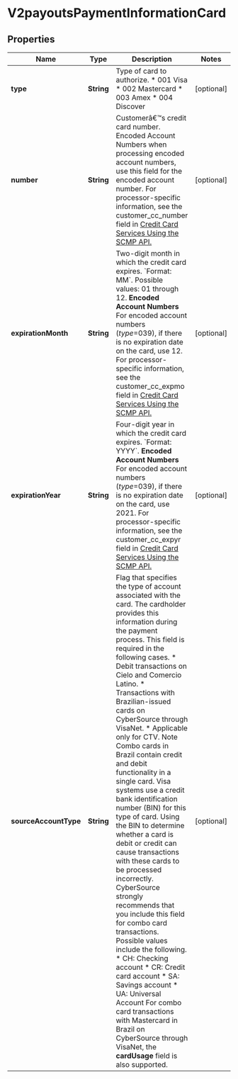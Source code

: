 
# V2payoutsPaymentInformationCard

## Properties
Name | Type | Description | Notes
------------ | ------------- | ------------- | -------------
**type** | **String** | Type of card to authorize. * 001 Visa * 002 Mastercard * 003 Amex * 004 Discover  |  [optional]
**number** | **String** | Customerâ€™s credit card number. Encoded Account Numbers when processing encoded account numbers, use this field for the encoded account number.  For processor-specific information, see the customer_cc_number field in [Credit Card Services Using the SCMP API.](http://apps.cybersource.com/library/documentation/dev_guides/CC_Svcs_SCMP_API/html)  |  [optional]
**expirationMonth** | **String** | Two-digit month in which the credit card expires. &#x60;Format: MM&#x60;. Possible values: 01 through 12.  **Encoded Account Numbers**  For encoded account numbers (_type_&#x3D;039), if there is no expiration date on the card, use 12.  For processor-specific information, see the customer_cc_expmo field in [Credit Card Services Using the SCMP API.](http://apps.cybersource.com/library/documentation/dev_guides/CC_Svcs_SCMP_API/html)  |  [optional]
**expirationYear** | **String** | Four-digit year in which the credit card expires. &#x60;Format: YYYY&#x60;.  **Encoded Account Numbers**  For encoded account numbers (_type_&#x3D;039), if there is no expiration date on the card, use 2021.  For processor-specific information, see the customer_cc_expyr field in [Credit Card Services Using the SCMP API.](http://apps.cybersource.com/library/documentation/dev_guides/CC_Svcs_SCMP_API/html)  |  [optional]
**sourceAccountType** | **String** | Flag that specifies the type of account associated with the card. The cardholder provides this information during the payment process. This field is required in the following cases.   * Debit transactions on Cielo and Comercio Latino.   * Transactions with Brazilian-issued cards on CyberSource through VisaNet.   * Applicable only for CTV.        Note   Combo cards in Brazil contain credit and debit functionality in a single card. Visa systems use a credit bank identification number (BIN) for this type of card.    Using the BIN to determine whether a card is debit or credit can cause transactions with these cards to be processed incorrectly. CyberSource strongly recommends that you include this field for combo card transactions.   Possible values include the following.   * CH: Checking account   * CR: Credit card account   * SA: Savings account   * UA: Universal Account   For combo card transactions with Mastercard in Brazil on CyberSource through VisaNet, the **cardUsage** field is also supported.  |  [optional]



